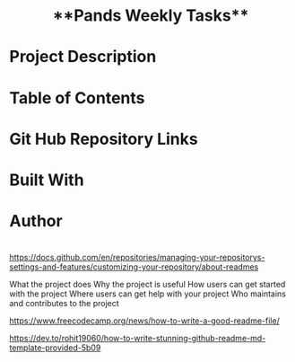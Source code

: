<h1 align="center">**Pands Weekly Tasks**</h1>

# Project Description

# Table of Contents

# Git Hub Repository Links

# Built With

# Author

# 



https://docs.github.com/en/repositories/managing-your-repositorys-settings-and-features/customizing-your-repository/about-readmes

What the project does
Why the project is useful
How users can get started with the project
Where users can get help with your project
Who maintains and contributes to the project

https://www.freecodecamp.org/news/how-to-write-a-good-readme-file/

https://dev.to/rohit19060/how-to-write-stunning-github-readme-md-template-provided-5b09
